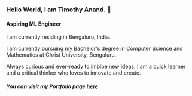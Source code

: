 ### Hello World, I am Timothy Anand. 👋

#### Aspiring ML Engineer

I am currently residing in Bengaluru, India. 

I am currently pursuing my Bachelor's degree in Computer Science and Mathematics at Christ University, Bengaluru.

Always curious and ever-ready to imbibe new ideas, I am a quick learner and a critical thinker who loves to innovate and create. 

##### You can visit my Portfolio page [here](https://timothee-git.github.io/My-Portfolio/)
<!--
**timothee-git/timothee-git** is a ✨ _special_ ✨ repository because its `README.md` (this file) appears on your GitHub profile.

Here are some ideas to get you started:

- 🔭 I’m currently working on ...
- 🌱 I’m currently learning ...
- 👯 I’m looking to collaborate on ...
- 🤔 I’m looking for help with ...
- 💬 Ask me about ...
- 📫 How to reach me: ...
- 😄 Pronouns: ...
- ⚡ Fun fact: ...
-->
